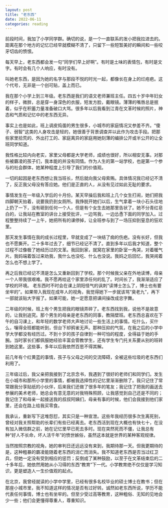 ```yaml
---
layout: post
title: "老东西"
date: 2022-06-11
categories: reading
---
```


前段时间，我加了小学同学群。确切的说，是一个一直联系的发小把我拉进去的。距离在那个地方的记忆已经早就模糊不清了，只留下一些短暂美好的瞬间和一些咬牙切齿的愤恨。

每天早上，老东西都会发一句“同学们早上好啊”。有时是土味的表情包，有时是文字。有时会有几个人响应，有时没有。

叫她老东西，是因为她的名字与那段不悦的时光一起，都像长在身上的烂疮疤。这个代号，无非是一个创可贴，盖上而已。

我在那个小学上到三年级。老东西是我们的语文老师兼班主任。四五十岁中年妇女的样子，微胖，总是穿一身深色的衣服，短发方脸，戴眼镜。薄薄的嘴唇总是抿着，似乎在积蓄力量准备破口大骂。很多年以后我看到江青在文革时候的照片，神态和气质和记忆中的老东西无异。

事实上也是如此，班上调皮捣蛋的男生很多，小城市的家庭情况又参差不齐。“傻子、弱智”这类的人身攻击是轻的，她很善于背景调查并以此作为攻击手段。把那些家里拾荒的、外出打工的、家庭离异的家庭用她刻薄的编排公开或半公开的让全班同学知道。

我性格比较内向老实，家里父母都是大学老师，成绩也很好，所以相安无事。对那些被霸凌的孩子们，我本能的并没有同情。作为人生的第一站学校，也是第一个参与的社会群体，她某种程度上引导了我们的价值观。

一切的起因是老东西想让我当班长，然后就向我父母索贿。具体情况我已经记不清了，反正我父母没有答应她。他们是正直的人，从没有见过如此无耻的要求。

事情发生在一年级入学后的十月份。某天早操后我和班上几个女生打闹，她们把我四脚朝天抬着，说要我扔到女厕所。我挣脱开她们以后，生气拿着一块小石头往地上扔了一下，没有砸到任何一个人，但是有个女生去她那里告状了。她不分青红皂白的，让我站在教室的讲台上接受批评，一边骂我，一边怂恿下面的同学加入。过程整整持续了一上午，她把所有的课停掉，让全班参与到了一场压抑到窒息的狂欢里。

那天发生事情在我的成长过程里，早就变成了一块结了痂的伤疤。没有长好，但我也不愿撕开。二十多年过去了，细节已经记不清了。直到多年以后我才知道，整个过程不过像极了她经历过的文革。我回到家，就窝在家里的卧室一角哭，对着暖气片。我妈端着饭过来劝我，我什么也没吃、什么也没说。我妈之后回忆，我哭闹着怎么也不想上学了。

再之后我已经记不清是怎么又重新回到了学校。那个时候我父亲在外地读博，母亲一个人带我很艰难。我不愿再给这个家里添任何的乱了。时间长了，我渐渐适应了学校的环境。
老东西时不时会在课上阴阳怪气的讽刺“读博士怎么了，博士也有要坐牢的”。如果带入我现在成年人的视角，我觉得她下一步就该骂“臭老九”，再下一部就该贴大字报了。如果可能，她一定愿意把课间操改成忠字舞。

二年级的时候，班上有个男生把我的眼镜弄碎了。老东西找到我，说他不是故意的，让我别追究。那个男生的母亲是老东西的同事，教隔壁班。老东西总喜欢在下午的自习课上，和年轻的数学老师大声地讨论一些生活上的事情。吃什么，买什么，嚷得全班都能听到，但台下却鸦雀无声。那种压抑的气氛，在我之后的小学中学大学都没有经历过。不到十岁的孩子自律到一种可怕的程度，全得益于她的手腕。当时家长们都佩服她经验丰富会管教学生，还有学生专门托关系要从别的班转到她这里。这些事，多年以后我依然百思不得其解。

前几年有个红黄蓝的事情，孩子与父母之间的交流障碍，全被这些垃圾的老东西们利用了。

三年级过后，我父亲把我接到了北京念书，我遇到了很好的老师们和同学们。发生在小城市和那所小学里的事情，都被我选择性的记忆里渐渐删除了。我只记住了常常跟我分享贴纸的小伙伴，后来我们还做了很多年的笔友；我记住了把我的画送去参展的美术老师，她总会有意无意的对我特殊照顾，让我感觉到自己还是不同的；我记住了和母亲一起接送我的叔叔阿姨们，母亲有事的时候，他们会我接到他们家里，还会在路上给我买零食。

我承认，重新写下这堆怨怼，其实只是一种宣泄。这些年我经历很多次生离死别，曾经对我关照帮助的长辈们有些已经离去。老东西活到现在大概也有快七十，在没有加入微信群之前，她在记忆里早已死去多时。现在突然死而不僵，让我总有种“好人不长命，坏人活千年”的愤世嫉俗，虽然这本就是世界的某种客观规律。

当然按照宗教的视角，她的审判日还远远没有来到，我期待那一天。但我更期待的是，这种粗暴的霸凌能随着老东西的消亡而消失。我不知道老东西是否当过红卫兵，但她一定没有受到相应的惩罚；反倒成了某种鼓励，以至于在文革结束后的二十多年后，她依然用她从小习得的东西“教育”下一代。小学教育绝不仅仅是学习知识，更是塑造人一生价值观的起点。

在北京，我曾经就读的小学中学里，已经有很多名校毕业的硕士博士在教书；但在那座小城市里，我不知道这样的情况是否有过好转。诚然如老东西所说，学历不能代表任何事情，博士也有坐牢的。但至少受过高等教育，这种粗俗、无知的见地会少一些；他们会更懂得尊重人，尊重知识。